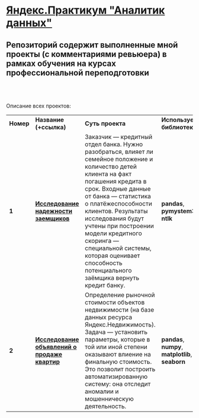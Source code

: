 # <a href="https://praktikum.yandex.ru/data-analyst/" target="_blank"><b>Яндекс.Практикум "Аналитик данных"</b></a>
## Репозиторий содержит выполненные мной проекты (с комментариями ревьюера) в рамках обучения на курсах профессиональной переподготовки 

<br/><br/><br/>
Описание всех проектов:
<table>
<tr>
<td><b>Номер</b></td>
<td><b>Название (+ссылка)</b></td>
<td><b>Суть проекта</b></td>
<td><b>Используемые библиотеки</b></td>
<tr>
<td><b>1</b></td>
<td><a href="https://github.com/Julia2505/data_analyst_projects/blob/main/Project_1/debt_prediction.ipynb" target="_blank"><b>Исследование надежности заемщиков</b></a></td>
<td>Заказчик — кредитный отдел банка. Нужно разобраться, влияет ли семейное положение и количество детей клиента на факт погашения кредита в срок. Входные данные от банка — статистика о платёжеспособности клиентов.
Результаты исследования будут учтены при построении модели кредитного скоринга — специальной системы, которая оценивает способность потенциального заёмщика вернуть кредит банку. </td>
<td><b>pandas</b>, <b>pymystem3</b>, <b>ntlk</b></td>
<tr>
<td> <b>2</b></td>
<td><a href="https://github.com/Julia2505/data_analyst_projects/blob/main/Project_2/apartments_for_sale_research.ipynb" target="_blank"><b>Исследование объявлений о продаже квартир</b></a></td>
<td>Определение рыночной стоимости объектов недвижимости (на базе данных ресурса Яндекс.Недвижимость). Задача — установить параметры, которые в той или иной степени оказывают влиение на финальную стоимость. Это позволит построить автоматизированную систему: она отследит аномалии и мошенническую деятельность. </td>
  <td><b>pandas</b>, <b>numpy</b>, <b>matplotlib</b>, <b>seaborn</b></td>
<tr>
</table>
<br/><br/>
